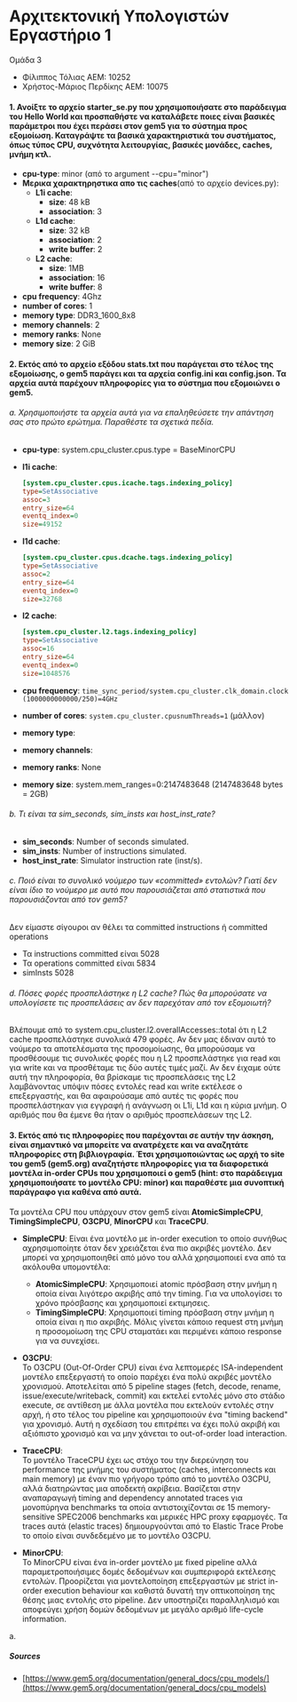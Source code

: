 # Αρχιτεκτονική Υπολογιστών Εργαστήριο 1

Ομάδα 3

- Φίλιππος Τόλιας ΑΕΜ: 10252
- Χρήστος-Μάριος Περδίκης ΑΕΜ: 10075

#### 1. Ανοίξτε το αρχείο starter_se.py που χρησιμοποιήσατε στο παράδειγμα του Hello World και προσπαθήστε να καταλάβετε ποιες είναι βασικές παράμετροι που έχει περάσει στον gem5 για το σύστημα προς εξομοίωση. Καταγράψτε τα βασικά χαρακτηριστικά του συστήματος, όπως τύπος CPU, συχνότητα λειτουργίας, βασικές μονάδες, caches, μνήμη κτλ.

- **cpu-type**: minor (από το argument --cpu="minor")
- **Μερικα χαρακτηρηστικα απο τις caches**(από το αρχείο devices.py):
  - **L1i cache**:
    - **size**: 48 kB
    - **association**: 3
  - **L1d cache**:
    - **size**: 32 kB
    - **association**: 2
    - **write buffer**: 2
  - **L2 cache**:
    - **size**: 1MB
    - **association**: 16
    - **write buffer**: 8
- **cpu frequency**: 4Ghz
- **number of cores**: 1
- **memory type**: DDR3_1600_8x8
- **memory channels**: 2
- **memory ranks**: None
- **memory size**: 2 GiB


#### 2. Εκτός από το αρχείο εξόδου stats.txt που παράγεται στο τέλος της εξομοίωσης, ο gem5 παράγει και τα αρχεία config.ini και config.json. Τα αρχεία αυτά παρέχουν πληροφορίες για το σύστημα που εξομοιώνει ο gem5.

###### a. Χρησιμοποιήστε τα αρχεία αυτά για να επαληθεύσετε την απάντηση σας στο πρώτο ερώτημα. Παραθέστε τα σχετικά πεδία.

- **cpu-type**: system.cpu_cluster.cpus.type = BaseMinorCPU
- **l1i cache**:

  ```ini
  [system.cpu_cluster.cpus.icache.tags.indexing_policy]
  type=SetAssociative
  assoc=3
  entry_size=64
  eventq_index=0
  size=49152
  ```

- **l1d cache**:

  ```ini
  [system.cpu_cluster.cpus.dcache.tags.indexing_policy]
  type=SetAssociative
  assoc=2
  entry_size=64
  eventq_index=0
  size=32768
  ```

- **l2 cache**:

  ```ini
  [system.cpu_cluster.l2.tags.indexing_policy]
  type=SetAssociative
  assoc=16
  entry_size=64
  eventq_index=0
  size=1048576
  ```

- **cpu frequency**: `time_sync_period/system.cpu_cluster.clk_domain.clock (1000000000000/250)=4GHz`
- **number of cores**: `system.cpu_cluster.cpusnumThreads=1` (μάλλον)
- **memory type**: 
- **memory channels**: 
- **memory ranks**: None
- **memory size**: system.mem_ranges=0:2147483648 (2147483648 bytes = 2GB)

###### b. Τι είναι τα sim_seconds, sim_insts και host_inst_rate?

- **sim_seconds**: Number of seconds simulated.
- **sim_insts**: Number of instructions simulated.
- **host_inst_rate**: Simulator instruction rate (inst/s).

###### c. Ποιό είναι το συνολικό νούμερο των «committed» εντολών? Γιατί δεν είναι ίδιο το νούμερο με αυτό που παρουσιάζεται από στατιστικά που παρουσιάζονται από τον gem5?

Δεν είμαστε σίγουροι αν θέλει τα committed instructions ή committed operations

- Τα instructions committed είναι 5028 
- Τα operations committed είναι 5834
- simInsts 5028

###### d. Πόσες φορές προσπελάστηκε η L2 cache? Πώς θα μπορούσατε να υπολογίσετε τις προσπελάσεις αν δεν παρεχόταν από τον εξομοιωτή?

Βλέπουμε από το system.cpu_cluster.l2.overallAccesses::total ότι η L2 cache προσπελάστηκε συνολικά 479 φορές. Αν δεν μας έδιναν αυτό το νούμερο τα αποτελέσματα της προσομοίωσης, 
θα μπορούσαμε να προσθέσουμε τις συνολικές φορές που η L2 προσπελάστηκε για read και για write και να προσθέταμε τις δύο αυτές τιμές μαζί. Αν δεν έιχαμε ούτε αυτή την πληροφορία,
θα βρίσκαμε τις προσπελάσεις της L2 λαμβάνοντας υπόψιν πόσες εντολές read και write εκτέλεσε ο επεξεργαστής, και θα αφαιρούσαμε από αυτές τις φορές που προσπελάστηκαν για εγγραφή ή
ανάγνωση οι L1i, L1d και η κύρια μνήμη. Ο αριθμός που θα έμενε θα ήταν ο αριθμός προσπελάσεων της L2.

#### 3. Εκτός από τις πληροφορίες που παρέχονται σε αυτήν την άσκηση, είναι σημαντικό να μπορείτε να ανατρέχετε και να αναζητάτε πληροφορίες στη βιβλιογραφία. Έτσι χρησιμοποιώντας ως αρχή το site του gem5 (gem5.org) αναζητήστε πληροφορίες για τα διαφορετικά μοντέλα in-order CPUs που χρησιμοποιεί ο gem5 (hint: στο παράδειγμα χρησιμοποιήσατε το μοντέλο CPU: minor) και παραθέστε μια συνοπτική παράγραφο για καθένα από αυτά.

Τα μοντέλα CPU που υπάρχουν στον gem5 είναι **AtomicSimpleCPU**, **TimingSimpleCPU**, **O3CPU**, **MinorCPU** και **TraceCPU**.

- **SimpleCPU**:
Είναι ένα μοντέλο με in-order execution το οποίο συνήθως αχρησιμοποίητε όταν δεν χρειάζεται ένα πιο ακριβές μοντέλο. Δεν μπορεί να χρησιμοποιηθεί από μόνο του αλλά χρησιμοποιεί ενα από τα ακόλουθα υπομοντέλα:
  - **AtomicSimpleCPU**:
  Χρησιμοποιεί atomic πρόσβαση στην μνήμη η οποία είναι λιγότερο ακριβής από την timing. Για να υπολογίσει το χρόνο πρόσβασης και χρησιμοποιεί εκτιμησεις.
  - **TimingSimpleCPU**:
  Χρησιμοποιεί timing πρόσβαση στην μνήμη η οποία είναι η πιο ακριβής. Μόλις γίνεται κάποιο request στη μνήμη η προσομοίωση της CPU σταματάει και περιμένει κάποιο response για να συνεχίσει.

- **O3CPU**:  
To O3CPU (Out-Of-Order CPU) είναι ένα λεπτομερές ISA-independent μοντέλο επεξεργαστή το οποίο παρέχει ένα πολύ ακριβές μοντέλο χρονισμού. Αποτελείται από 5 pipeline stages 
(fetch, decode, rename, issue/execute/writeback, commit) και εκτελεί εντολές μόνο στο στάδιο execute, σε αντίθεση με άλλα μοντέλα που εκτελούν εντολές στην αρχή, ή στο τέλος του pipeline 
και χρησιμοποιούν ένα "timing backend" για χρονισμό. Αυτή η σχεδίαση του επιτρέπει να έχει πολύ ακριβή και αξιόπιστο χρονισμό και να μην χάνεται το out-of-order load interaction.  


- **TraceCPU**:  
Το μοντέλο TraceCPU έχει ως στόχο του την διερεύνηση του performance της μνήμης του συστήματος (caches, interconnects και main memory) με έναν πιο γρήγορο τρόπο από το μοντέλο O3CPU, αλλά 
διατηρώντας μια αποδεκτή ακρίβεια. Βασίζεται στην αναπαραγωγή timing and dependency annotated traces για μονοπύρηνα benchmarks τα οποία αντιστοιχίζονται σε 15 memory-sensitive SPEC2006 benchmarks και 
μερικές HPC proxy εφαρμογές. Τα traces αυτά (elastic traces) δημιουργούνται από το Elastic Trace Probe το οποίο είναι συνδεδεμένο με το μοντέλο O3CPU.  


- **MinorCPU**:  
Το MinorCPU είναι ένα in-order μοντέλο με fixed pipeline αλλά παραμετροποιήσιμες δομές δεδομένων και συμπεριφορά εκτέλεσης εντολών. Προορίζεται για μοντελοποίηση επεξεργαστών με strict
in-order execution behaviour και καθιστά δυνατή την οπτικοποίηση της θέσης μιας εντολής στο pipeline. Δεν υποστηρίζει παραλληλισμό και αποφεύγει χρήση δομών δεδομένων με μεγάλο αριθμό
life-cycle information.

a.

##### Sources
- [https://www.gem5.org/documentation/general_docs/cpu_models/](https://www.gem5.org/documentation/general_docs/cpu_models)
